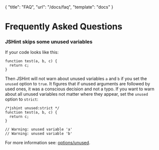 { "title": "FAQ", "url": "/docs/faq", "template": "docs" }

# Frequently Asked Questions

### JSHint skips some unused variables

If your code looks like this:

    function test(a, b, c) {
      return c;
    }

Then JSHint will not warn about unused variables `a` and `b` if you set the
`unused` option to `true`. It figures that if unused arguments are followed
by used ones, it was a conscious decision and not a typo. If you want to
warn about all unused variables not matter where they appear, set the `unused`
option to `strict`:

    /*jshint unused:strict */
    function test(a, b, c) {
      return c;
    }

    // Warning: unused variable 'a'
    // Warning: unused variable 'b'

For more information see: [options/unused](http://jshint.com/docs/options/#unused).
